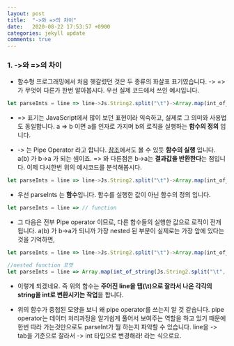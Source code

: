 ```yaml
---
layout: post
title:  "->와 =>의 차이"
date:   2020-08-22 17:53:57 +0900
categories: jekyll update
comments: true
---
```


### 1. ->와 =>의 차이
- 함수형 프로그래밍에서 처음 헷갈렸던 것은 두 종류의 화살표 표기였습니다. -> => 가 무엇이 다른가 한번 알아봅시다. 우선 실제 코드에서 쓰인 예시입니다.

```javascript
let parseInts = line => line->Js.String2.split("\t")->Array.map(int_of_string);
```

- => 표기는 JavaScript에서 많이 보던 표현이라 익숙하고, 실제로 그 의미와 사용법도 동일합니다. a => b 이면 a를 인자로 가지며 b의 로직을 실행하는 **함수의 정의** 입니다.

- -> 는 Pipe Operator 라고 합니다. [참조](https://rescript-lang.org/docs/manual/latest/pipe)에서도 볼 수 있듯 **함수의 실행** 입니다. a(b) 가 b->a 가 되는 셈이죠. => 와 다른점은 b->a는 **결과값을 반환한다**는 점입니다. 이제 다시한번 위의 예시코드를 분석해봅시다.

```javascript
let parseInts = line => line->Js.String2.split("\t")->Array.map(int_of_string);
```

- 우선 parseInts 는 **함수**입니다. 함수를 실행한 값이 아닌 함수의 정의 입니다.
```javascript
let parseInts = line => // function 
```

- 그 다음은 전부 Pipe operator 이므로, 다른 함수들의 실행한 값으로 로직이 전개됩니다. a(b) 가 b->a가 되니까 가장 nested 된 부분이 실제로는 가장 앞에 있다는 것을 기억하면,

```javascript
let parseInts = line => line->Js.String2.split("\t")->Array.map(int_of_string);

//nested function 포맷
let parseInts = line => Array.map(int_of_string(Js.String2.split("\t", line)))
```
- 이렇게 되겠네요. 즉 위의 함수는 **주어진 line을 탭(\t)으로 잘라서 나온 각각의 string을 int로 변환시키는 작업**을 합니다. 

- 위의 함수가 중첩된 모양을 보니 왜 pipe operator를 쓰는지 알 것 같습니다. pipe operator는 데이터 처리과정을 알기쉽게 풀어서 보여주는 역할을 하고 있기 때문에 한번 따라 가는것만으로도 parseInt가 뭘 하는지 파악할 수 있습니다. line을 -> tab을 기준으로 잘라서 -> int 타입으로 변경해라! 라는 식으로요.





